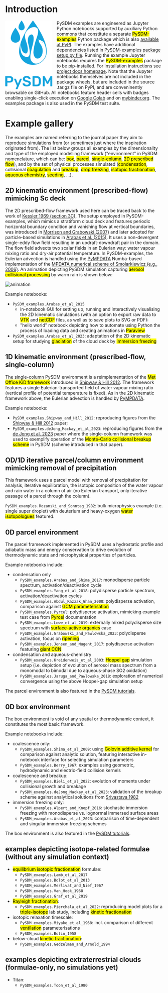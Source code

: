 # Introduction

<img align="left" src="https://raw.githubusercontent.com/open-atmos/PySDM/main/docs/logos/pysdm_logo.svg" width=150 height=219 alt="pysdm logo" style="padding-right:1em">

PySDM examples are engineered as Jupyter Python notebooks supported by auxiliary Python commons
  that constitute a separate <mark>PySDM-examples</mark> Python package which is also
  <a href="https://pypi.org/p/PySDM-examples">available at PyPI</a>.
The examples have additional dependencies listed in
  <a href="https://github.com/open-atmos/PySDM/blob/main/examples/setup.py">PySDM-examples package setup.py file</a>.
Running the example Jupyter notebooks requires the <mark>PySDM-examples</mark> package to be pip-installed.
For installation instructions see [project docs homepage](https://open-atmos.github.io/PySDM).
Note that the Jupyter notebooks themselves are not included in the package wheels, but are included
  in the source .tar.gz file on PyPI, and are conveninently browsable on GitHub.
All notebooks feature header cells with badges enabling single-click execution on
  <a href="https://colab.research.google.com/">Google Colab</a> and on
  <a href="https://mybinder.org/">mybinder.org</a>.
The examples package is also used in the PySDM test suite.

# Example gallery

The examples are named referring to the journal paper they aim to reproduce simulations from
(or sometimes just where the inspiration originated from).
The list below groups all examples by the dimensionality and type of the employed modelling framework
("environment" in PySDM nomenclature, which can be: <mark>box</mark>, <mark>parcel</mark>,
<mark>single-column</mark>, <mark>2D prescribed flow</mark>), and by the set of physical processes simulated
(<mark>condensation</mark>, collisional <mark>coagulation</mark> and <mark>breakup</mark>,
<mark>drop freezing</mark>, <mark>isotopic fractionation</mark>, <mark>aqueous chemistry</mark>,
<mark>seeding</mark>, ...).

## 2D kinematic environment (prescribed-flow) mimicking Sc deck

The 2D prescribed-flow framework used here can be traced back to the work of
  <a href="https://doi.org/10.1007/978-1-935704-36-2_1">Kessler 1969 (section 3C)</a>.
  The setup employed in PySDM-examples, which mimics a stratiform cloud deck and features periodic horizontal boundary condition
    and vanishing flow at vertical boundaries, was introduced in <a href="https://doi.org/10.1175/JAS3980">Morrison and Grabowski (2007)</a>
    and later adopted for particle-based simulations in <a href="https://doi.org/10.5194/gmd-8-1677-2015">Arabas et al. (2015)</a>.
  It uses a non-devergent single-eddy flow field resulting in an updraft-downdraft pair in the domain.
  The flow field advects two scalar fields in an Eulerian way: water vapour mixing ratio
    and dry-air potential temperature.
  In PySDM-examples, the Eulerian advection is handled using the <a href="https://doi.org/10.21105/joss.03896">PyMPDATA</a> Numba-based
    implementation of the <a href="https://doi.org/10.1002/fld.1071">MPDATA numerical scheme of Smolarkiewicz (e.g., 2006)</a>.
  An animation depicting PySDM simulation capturing <mark>aerosol collisional processing</mark> by warm rain is shown below:

![animation](https://github.com/open-atmos/PySDM/wiki/files/kinematic_2D_example.gif)

Example notebooks:
- `PySDM_examples.Arabas_et_al_2015`
  - in-notebook GUI for setting up, running and interactively visualising the 2D kinematic simulations (with an option to export raw data to <mark>VTK</mark> and <mark>netCDF</mark> files, as well as to save plots to SVG or PDF):
  - "hello world" notebook depicting how to automate using Python the process of loading data and creating animations in <mark>Paraview</mark>
- `PySDM_examples.Arabas_et_al_2023`: adaptation of the 2D kinematic setup for studying <mark>glaciation</mark> of the cloud deck by <mark>immersion freezing</mark>

## 1D kinematic environment (prescribed-flow, single-column)

The single-column PySDM environment is a reimplementation of the <mark>Met Office KiD framework</mark>
  introduced in <a href="https://doi.org/10.1002/qj.1913">Shipway & Hill 2012</a>.
The framework features a single Eulerian-transported field of water vapour mixing ratio
  (vertical profile of potential temperature is fixed).
As in the 2D kinematic framework above, the Eulerian advection is handled by
  <a href="https://open-atmos.github.io/PyMPDATA/">PyMPDATA</a>.

Example notebooks:
- `PySDM_examples.Shipway_and_Hill_2012`: reproducing figures from the <a href="https://doi.org/10.1002/qj.1913">Shipway & Hill 2012</a> paper;
- `PySDM_examples.deJong_Mackay_et_al_2023`: reproducing figures from the <a href="https://doi.org/10.5194/gmd-16-4193-2023">de Jong et al. 2023</a> paper where the single-column
   framework was used to exemplify operation of the <mark>Monte-Carlo collisional breakup scheme</mark> in PySDM (scheme introduced in that paper).

## OD/1D iterative parcel/column environment mimicking removal of precipitation

This framework uses a parcel model with removal of precipitation for analysis,
iterative equilibration, the isotopic composition of the water vapour and
rain water in a column of air (no Eulerian transport, only iterative passage of a parcel through the column).

`PySDM_examples.Rozanski_and_Sonntag_1982`: bulk microphysics example (i.e. single super droplet) with
deuterium and heavy-oxygen <mark>water isotopologues</mark> featured.

## 0D parcel environment

The parcel framework implemented in PySDM uses a hydrostatic profile and adiabatic mass and energy conservation
  to drive evolution of thermodynamic state and microphysical properties of particles.

Example notebooks include:
- condensation only
  - `PySDM_examples.Arabas_and_Shima_2017`: monodisperse particle spectrum, activation/deactivation cycle
  - `PySDM_examples.Yang_et_al_2018`: polydisperse particle spectrum, activation/deactivation cycles
  - `PySDM_examples.Abdul_Razzak_Ghan_2000`: polydisperse activation, comparison against <mark>GCM parameterisation</mark>
  - `PySDM_examples.Pyrcel`: polydisperse activation, mimicking example test case from <mark>Pyrcel</mark> documentation
  - `PySDM_examples.Lowe_et_al_2019`: externally mixed polydisperse size spectrum with <mark>surface-active organics</mark> case
  - `PySDM_examples.Grabowski_and_Pawlowska_2023`: polydisperse activation, focus on <mark>ripening</mark>
  - `PySDM_examples.Jensen_and_Nugent_2017`: polydisperse activation featuring <mark>giant CCN</mark>
- condensation and aqueous-chemistry
  - `PySDM_examples.Kreidenweis_et_al_2003`: <mark>Hoppel gap</mark> simulation setup (i.e. depiction of evolution of aerosol mass spectrum from a monomodal to bimodal due to aqueous‐phase SO2 oxidation)
  - `PySDM_examples.Jaruga_and_Pawlowska_2018`: exploration of numerical convergence using the above Hoppel-gap simulation setup

The parcel environment is also featured in the <a href="https://open-atmos.github.io/PySDM/PySDM.html#tutorials">PySDM tutorials</a>.

## 0D box environment

The box environment is void of any spatial or thermodynamic context, it constitutes the most basic framework.

Example notebooks include:

- coalescence only:
  - `PySDM_examples.Shima_et_al_2009`: using <mark>Golovin additive kernel</mark> for comparison against analytic solution, featuring interactive in-notebook interface for selecting simulation parameters
  - `PySDM_examples.Berry_1967`: examples using geometric, hydrodynamic and electric-field collision kernels
- coalescence and breakup:
  - `PySDM_examples.Bieli_et_al_2022`: evolution of moments under collisional growth and breakage
  - `PySDM_examples.deJong_Mackay_et_al_2023`: validation of the breakup scheme against analytical solutions from <a href="https://doi.org/10.1175/1520-0469(1982)039%3C1317:ASMOPC%3E2.0.CO;2">Srivastava 1982</a>
- immersion freezing only:
  - `PySDM_examples.Alpert_and_Knopf_2016`: stochastic immersion freezing with monodisperse vs. lognormal immersed surface areas
  - `PySDM_examples.Arabas_et_al_2023`: comparison of time-dependent and singular immersion freezing schemes

The box environment is also featured in the <a href="https://open-atmos.github.io/PySDM/PySDM.html#tutorials">PySDM tutorials</a>.

## examples depicting isotope-related formulae (without any simulation context)
- <mark>equilibrium isotopic fractionation</mark> formulae:
  - `PySDM_examples.Lamb_et_al_2017`
  - `PySDM_examples.Bolot_et_al_2013`
  - `PySDM_examples.Merlivat_and_Nief_1967`
  - `PySDM_examples.Van_Hook_1968`
  - `PySDM_examples.Graf_et_al_2019`
- <mark>Rayleigh fractionation</mark>:
  - `PySDM_examples.Pierchala_et_al_2022`: reproducing model plots for a <mark>triple-isotope</mark> lab study, including <mark>kinetic fractionation</mark>
- isotopic relaxation timescale:
  - `PySDM_examples.Miyake_et_al_1968`: incl. comparison of different <mark>ventilation</mark> parameterisations
  - `PySDM_examples.Bolin_1958`
- below-cloud <mark>kinetic fractionation</mark>:
  - `PySDM_examples.Gedzelman_and_Arnold_1994`

## examples depicting extraterrestrial clouds (formulae-only, no simulations yet)
- Titan:
  - `PySDM_examples.Toon_et_al_1980`
